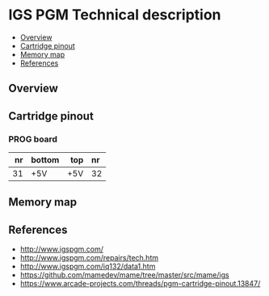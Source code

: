 # IGS PGM Technical description

* [Overview](#overview)
* [Cartridge pinout](#cartridge-pinout)
* [Memory map](#memory-map)
* [References](#references)

## Overview

## Cartridge pinout

### PROG board

| nr | bottom | top | nr |
| --: | :-- | --: | :-- |
| 31 | +5V | +5V | 32 |

## Memory map

## References
* http://www.igspgm.com/
* http://www.igspgm.com/repairs/tech.htm
* http://www.igspgm.com/iq132/data1.htm
* https://github.com/mamedev/mame/tree/master/src/mame/igs
* https://www.arcade-projects.com/threads/pgm-cartridge-pinout.13847/
